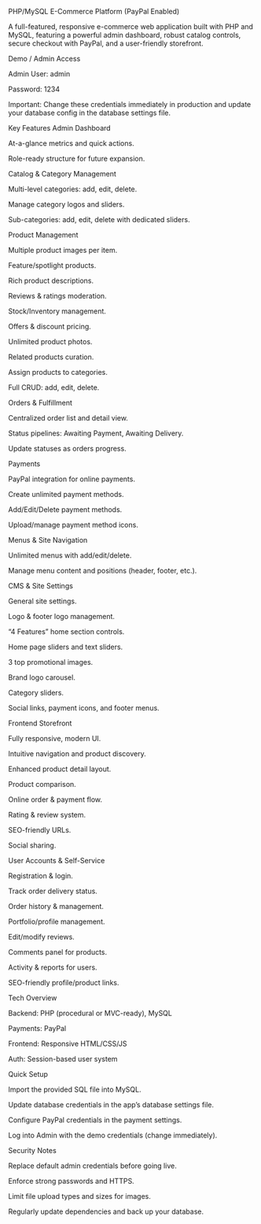 PHP/MySQL E-Commerce Platform (PayPal Enabled)

A full-featured, responsive e-commerce web application built with PHP and MySQL, featuring a powerful admin dashboard, robust catalog controls, secure checkout with PayPal, and a user-friendly storefront.

Demo / Admin Access

Admin User: admin

Password: 1234

Important: Change these credentials immediately in production and update your database config in the database settings file.

Key Features
Admin Dashboard

At-a-glance metrics and quick actions.

Role-ready structure for future expansion.

Catalog & Category Management

Multi-level categories: add, edit, delete.

Manage category logos and sliders.

Sub-categories: add, edit, delete with dedicated sliders.

Product Management

Multiple product images per item.

Feature/spotlight products.

Rich product descriptions.

Reviews & ratings moderation.

Stock/Inventory management.

Offers & discount pricing.

Unlimited product photos.

Related products curation.

Assign products to categories.

Full CRUD: add, edit, delete.

Orders & Fulfillment

Centralized order list and detail view.

Status pipelines: Awaiting Payment, Awaiting Delivery.

Update statuses as orders progress.

Payments

PayPal integration for online payments.

Create unlimited payment methods.

Add/Edit/Delete payment methods.

Upload/manage payment method icons.

Menus & Site Navigation

Unlimited menus with add/edit/delete.

Manage menu content and positions (header, footer, etc.).

CMS & Site Settings

General site settings.

Logo & footer logo management.

“4 Features” home section controls.

Home page sliders and text sliders.

3 top promotional images.

Brand logo carousel.

Category sliders.

Social links, payment icons, and footer menus.

Frontend Storefront

Fully responsive, modern UI.

Intuitive navigation and product discovery.

Enhanced product detail layout.

Product comparison.

Online order & payment flow.

Rating & review system.

SEO-friendly URLs.

Social sharing.

User Accounts & Self-Service

Registration & login.

Track order delivery status.

Order history & management.

Portfolio/profile management.

Edit/modify reviews.

Comments panel for products.

Activity & reports for users.

SEO-friendly profile/product links.

Tech Overview

Backend: PHP (procedural or MVC-ready), MySQL

Payments: PayPal

Frontend: Responsive HTML/CSS/JS

Auth: Session-based user system

Quick Setup

Import the provided SQL file into MySQL.

Update database credentials in the app’s database settings file.

Configure PayPal credentials in the payment settings.

Log into Admin with the demo credentials (change immediately).

Security Notes

Replace default admin credentials before going live.

Enforce strong passwords and HTTPS.

Limit file upload types and sizes for images.

Regularly update dependencies and back up your database.
